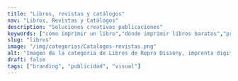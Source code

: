 ```yaml
---
title: "Libros, revistas y catálogos"
nav: "Libros, Revistas y Catálogos"
description: "Soluciones creativas publicaciones"
keywords: ["cómo imprimir un libro","dónde imprimir libros baratos","presupuesto impresión libros","imprenta online presupuesto libros","imprimir libros PDF online","imprimir libros online precios","imprimir y encuadernar libros","imprimir revistas online","presupuesto imprimir revistas","imprimir catálogo precio"]
slug: "libros"
image: "/img/categorias/Catalogos-revistas.png"
alt: "Imagen de la categoria de Libros de Repro Disseny, imprenta digital en Barcelona"
draft: false
tags: ["branding", "publicidad", "visual"]
---
```






